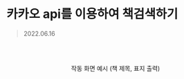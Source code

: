 # 카카오 api를 이용하여 책검색하기 

> 2022.06.16

<br>
<br>

<p align="center">
 작동 화면 예시 (책 제목, 표지 출력)
</p>


​	



